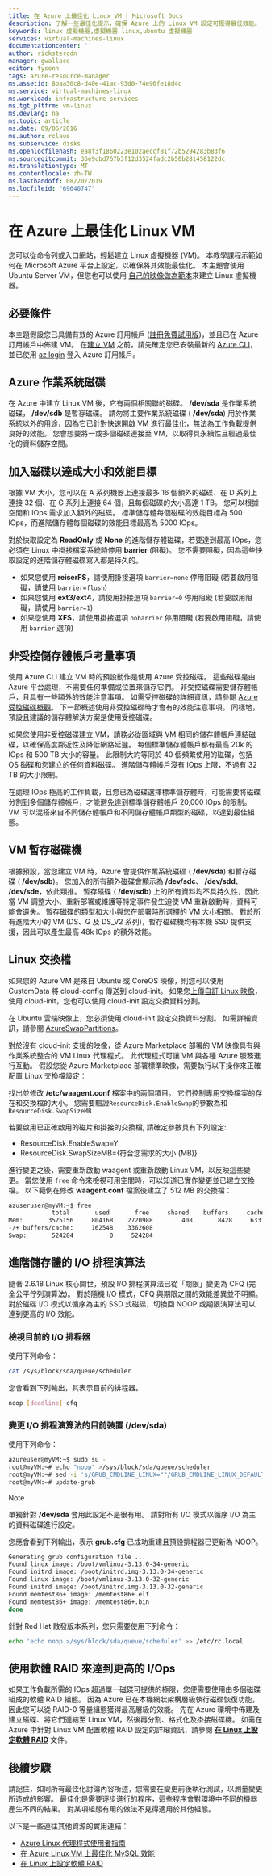 ```yaml
---
title: 在 Azure 上最佳化 Linux VM | Microsoft Docs
description: 了解一些最佳化提示，確保 Azure 上的 Linux VM 設定可獲得最佳效能。
keywords: linux 虛擬機器,虛擬機器 linux,ubuntu 虛擬機器
services: virtual-machines-linux
documentationcenter: ''
author: rickstercdn
manager: gwallace
editor: tysonn
tags: azure-resource-manager
ms.assetid: 8baa30c8-d40e-41ac-93d0-74e96fe18d4c
ms.service: virtual-machines-linux
ms.workload: infrastructure-services
ms.tgt_pltfrm: vm-linux
ms.devlang: na
ms.topic: article
ms.date: 09/06/2016
ms.author: rclaus
ms.subservice: disks
ms.openlocfilehash: ea8f3f1860223e102aeccf81f72b5294283b83f6
ms.sourcegitcommit: 36e9cbd767b3f12d3524fadc2b50b281458122dc
ms.translationtype: MT
ms.contentlocale: zh-TW
ms.lasthandoff: 08/20/2019
ms.locfileid: "69640747"
---
```

# <a name="optimize-your-linux-vm-on-azure"></a>在 Azure 上最佳化 Linux VM
您可以從命令列或入口網站，輕鬆建立 Linux 虛擬機器 (VM)。 本教學課程示範如何在 Microsoft Azure 平台上設定，以確保將其效能最佳化。 本主題會使用 Ubuntu Server VM，但您也可以使用 [自己的映像做為範本](create-upload-generic.md?toc=%2fazure%2fvirtual-machines%2flinux%2ftoc.json)來建立 Linux 虛擬機器。  

## <a name="prerequisites"></a>必要條件
本主題假設您已具備有效的 Azure 訂用帳戶 ([註冊免費試用版](https://azure.microsoft.com/pricing/free-trial/))，並且已在 Azure 訂用帳戶中佈建 VM。 在[建立 VM](quick-create-cli.md?toc=%2fazure%2fvirtual-machines%2flinux%2ftoc.json) 之前，請先確定您已安裝最新的 [Azure CLI](/cli/azure/install-az-cli2)，並已使用 [az login](/cli/azure/reference-index) 登入 Azure 訂用帳戶。

## <a name="azure-os-disk"></a>Azure 作業系統磁碟
在 Azure 中建立 Linux VM 後，它有兩個相關聯的磁碟。 **/dev/sda** 是作業系統磁碟， **/dev/sdb** 是暫存磁碟。  請勿將主要作業系統磁碟 ( **/dev/sda**) 用於作業系統以外的用途，因為它已針對快速開啟 VM 進行最佳化，無法為工作負載提供良好的效能。 您會想要將一或多個磁碟連接至 VM，以取得具永續性且經過最佳化的資料儲存空間。 

## <a name="adding-disks-for-size-and-performance-targets"></a>加入磁碟以達成大小和效能目標
根據 VM 大小，您可以在 A 系列機器上連接最多 16 個額外的磁碟、在 D 系列上連接 32 個、在 G 系列上連接 64 個，且每個磁碟的大小高達 1 TB。 您可以根據空間和 IOps 需求加入額外的磁碟。 標準儲存體每個磁碟的效能目標為 500 IOps，而進階儲存體每個磁碟的效能目標最高為 5000 IOps。

對於快取設定為 **ReadOnly** 或 **None** 的進階儲存體磁碟，若要達到最高 IOps，您必須在 Linux 中掛接檔案系統時停用 **barrier** (阻礙)。 您不需要阻礙，因為這些快取設定的進階儲存體磁碟寫入都是持久的。

* 如果您使用 **reiserFS**，請使用掛接選項 `barrier=none` 停用阻礙 (若要啟用阻礙，請使用 `barrier=flush`)
* 如果您使用 **ext3/ext4**，請使用掛接選項 `barrier=0` 停用阻礙 (若要啟用阻礙，請使用 `barrier=1`)
* 如果您使用 **XFS**，請使用掛接選項 `nobarrier` 停用阻礙 (若要啟用阻礙，請使用 `barrier` 選項)

## <a name="unmanaged-storage-account-considerations"></a>非受控儲存體帳戶考量事項
使用 Azure CLI 建立 VM 時的預設動作是使用 Azure 受控磁碟。  這些磁碟是由 Azure 平台處理，不需要任何準備或位置來儲存它們。  非受控磁碟需要儲存體帳戶，且具有一些額外的效能注意事項。  如需受控磁碟的詳細資訊，請參閱 [Azure 受控磁碟概觀](../windows/managed-disks-overview.md)。  下一節概述使用非受控磁碟時才會有的效能注意事項。  同樣地，預設且建議的儲存體解決方案是使用受控磁碟。

如果您使用非受控磁碟建立 VM，請務必從區域與 VM 相同的儲存體帳戶連結磁碟，以確保高度鄰近性及降低網路延遲。  每個標準儲存體帳戶都有最高 20k 的 IOps 和 500 TB 大小的容量。  此限制大約等同於 40 個頻繁使用的磁碟，包括 OS 磁碟和您建立的任何資料磁碟。 進階儲存體帳戶沒有 IOps 上限，不過有 32 TB 的大小限制。 

在處理 IOps 極高的工作負載，且您已為磁碟選擇標準儲存體時，可能需要將磁碟分割到多個儲存體帳戶，才能避免達到標準儲存體帳戶 20,000 IOps 的限制。 VM 可以混搭來自不同儲存體帳戶和不同儲存體帳戶類型的磁碟，以達到最佳組態。
 

## <a name="your-vm-temporary-drive"></a>VM 暫存磁碟機
根據預設，當您建立 VM 時，Azure 會提供作業系統磁碟 ( **/dev/sda**) 和暫存磁碟 ( **/dev/sdb**)。  您加入的所有額外磁碟會顯示為 **/dev/sdc**、 **/dev/sdd**、 **/dev/sde**，依此類推。 暫存磁碟 ( **/dev/sdb**) 上的所有資料均不具持久性，因此當 VM 調整大小、重新部署或維護等特定事件發生迫使 VM 重新啟動時，資料可能會遺失。  暫存磁碟的類型和大小與您在部署時所選擇的 VM 大小相關。 對於所有進階大小的 VM (DS、G 及 DS_V2 系列)，暫存磁碟機均有本機 SSD 提供支援，因此可以產生最高 48k IOps 的額外效能。 

## <a name="linux-swap-file"></a>Linux 交換檔
如果您的 Azure VM 是來自 Ubuntu 或 CoreOS 映像，則您可以使用 CustomData 將 cloud-config 傳送到 cloud-init。 如果您[上傳自訂 Linux 映像](upload-vhd.md?toc=%2fazure%2fvirtual-machines%2flinux%2ftoc.json)，使用 cloud-init，您也可以使用 cloud-init 設定交換資料分割。

在 Ubuntu 雲端映像上，您必須使用 cloud-init 設定交換資料分割。 如需詳細資訊，請參閱 [AzureSwapPartitions](https://wiki.ubuntu.com/AzureSwapPartitions)。

對於沒有 cloud-init 支援的映像，從 Azure Marketplace 部署的 VM 映像具有與作業系統整合的 VM Linux 代理程式。 此代理程式可讓 VM 與各種 Azure 服務進行互動。 假設您從 Azure Marketplace 部署標準映像，需要執行以下操作來正確配置 Linux 交換檔設定︰

找出並修改 **/etc/waagent.conf** 檔案中的兩個項目。 它們控制專用交換檔案的存在和交換檔的大小。 您需要驗證`ResourceDisk.EnableSwap`的參數為和`ResourceDisk.SwapSizeMB` 

若要啟用已正確啟用的磁片和掛接的交換檔, 請確定參數具有下列設定:

* ResourceDisk.EnableSwap=Y
* ResourceDisk.SwapSizeMB={符合您需求的大小 (MB)} 

進行變更之後，需要重新啟動 waagent 或重新啟動 Linux VM，以反映這些變更。  當您使用 `free` 命令來檢視可用空間時，可以知道已實作變更並已建立交換檔。 以下範例在修改 **waagent.conf** 檔案後建立了 512 MB 的交換檔：

```bash
azuseruser@myVM:~$ free
            total       used       free     shared    buffers     cached
Mem:       3525156     804168    2720988        408       8428     633192
-/+ buffers/cache:     162548    3362608
Swap:       524284          0     524284
```

## <a name="io-scheduling-algorithm-for-premium-storage"></a>進階儲存體的 I/O 排程演算法
隨著 2.6.18 Linux 核心問世，預設 I/O 排程演算法已從「期限」變更為 CFQ (完全公平佇列演算法)。 對於隨機 I/O 模式，CFQ 與期限之間的效能差異並不明顯。  對於磁碟 I/O 模式以循序為主的 SSD 式磁碟，切換回 NOOP 或期限演算法可以達到更高的 I/O 效能。

### <a name="view-the-current-io-scheduler"></a>檢視目前的 I/O 排程器
使用下列命令：  

```bash
cat /sys/block/sda/queue/scheduler
```

您會看到下列輸出，其表示目前的排程器。  

```bash
noop [deadline] cfq
```

### <a name="change-the-current-device-devsda-of-io-scheduling-algorithm"></a>變更 I/O 排程演算法的目前裝置 (/dev/sda)
使用下列命令：  

```bash
azureuser@myVM:~$ sudo su -
root@myVM:~# echo "noop" >/sys/block/sda/queue/scheduler
root@myVM:~# sed -i 's/GRUB_CMDLINE_LINUX=""/GRUB_CMDLINE_LINUX_DEFAULT="quiet splash elevator=noop"/g' /etc/default/grub
root@myVM:~# update-grub
```

> [!NOTE]
> 單獨針對 **/dev/sda** 套用此設定不是很有用。 請對所有 I/O 模式以循序 I/O 為主的資料磁碟進行設定。  

您應會看到下列輸出，表示 **grub.cfg** 已成功重建且預設排程器已更新為 NOOP。  

```bash
Generating grub configuration file ...
Found linux image: /boot/vmlinuz-3.13.0-34-generic
Found initrd image: /boot/initrd.img-3.13.0-34-generic
Found linux image: /boot/vmlinuz-3.13.0-32-generic
Found initrd image: /boot/initrd.img-3.13.0-32-generic
Found memtest86+ image: /memtest86+.elf
Found memtest86+ image: /memtest86+.bin
done
```

針對 Red Hat 散發版本系列，您只需要使用下列命令：   

```bash
echo 'echo noop >/sys/block/sda/queue/scheduler' >> /etc/rc.local
```

## <a name="using-software-raid-to-achieve-higher-iops"></a>使用軟體 RAID 來達到更高的 I/Ops
如果工作負載所需的 IOps 超過單一磁碟可提供的極限，您便需要使用由多個磁碟組成的軟體 RAID 組態。 因為 Azure 已在本機網狀架構層級執行磁碟恢復功能，因此您可以從 RAID-0 等量組態獲得最高層級的效能。  先在 Azure 環境中佈建及建立磁碟、將它們連結至 Linux VM，然後再分割、格式化及掛接磁碟機。  如需在 Azure 中針對 Linux VM 配置軟體 RAID 設定的詳細資訊，請參閱 **[在 Linux 上設定軟體 RAID](configure-raid.md?toc=%2fazure%2fvirtual-machines%2flinux%2ftoc.json)** 文件。

## <a name="next-steps"></a>後續步驟
請記住，如同所有最佳化討論內容所述，您需要在變更前後執行測試，以測量變更所造成的影響。  最佳化是需要逐步進行的程序，這些程序會對環境中不同的機器產生不同的結果。  對某項組態有用的做法不見得適用於其他組態。

以下是一些連往其他資源的實用連結：

* [Azure Linux 代理程式使用者指南](../extensions/agent-linux.md)
* [在 Azure Linux VM 上最佳化 MySQL 效能](classic/optimize-mysql.md)
* [在 Linux 上設定軟體 RAID](configure-raid.md)
